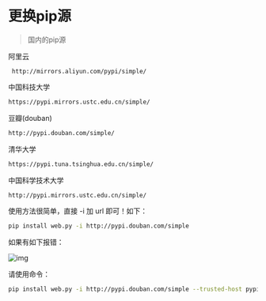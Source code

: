 # 更换pip源

> 国内的pip源

阿里云

```text
 http://mirrors.aliyun.com/pypi/simple/
```

中国科技大学

```sh
https://pypi.mirrors.ustc.edu.cn/simple/
```

豆瓣(douban) 

```sh
http://pypi.douban.com/simple/ 
```

清华大学 

```sh
https://pypi.tuna.tsinghua.edu.cn/simple/
```

中国科学技术大学 

```sh
http://pypi.mirrors.ustc.edu.cn/simple/
```

使用方法很简单，直接 -i 加 url 即可！如下：

```sh
pip install web.py -i http://pypi.douban.com/simple
```

如果有如下报错：

![img](https://gitee.com/ming-xiangyu/Imageshack/raw/master/img/1005188-20160824100208198-524213286.png)

请使用命令：

```sh
pip install web.py -i http://pypi.douban.com/simple --trusted-host pypi.douban.com
```

